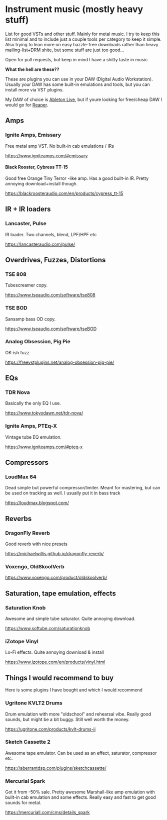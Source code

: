 # Instrument music (mostly heavy stuff)

List for good VSTs and other stuff. Mainly for metal music. I try to keep this list minimal and to include just a couple tools per category to keep it simple. Also trying to lean more on easy hazzle-free downloads rather than heavy mailing-list+DRM shite, but some stuff are just too good...

Open for pull requests, but keep in mind I have a shitty taste in music

**What the hell are these??**

These are plugins you can use in your DAW (Digital Audio Workstation). Usually your DAW has some built-in emulations and tools, but you can install more via VST plugins. 

My DAW of choice is [Ableton Live](https://www.ableton.com/en/live/), but if youre looking for free/cheap DAW I would go for [Reaper](https://www.reaper.fm/).

## Amps

### Ignite Amps, Emissary 

Free metal amp VST. No built-in cab emulations / IRs

https://www.igniteamps.com/#emissary

#### Black Rooster, Cybress TT-15

Good free Orange Tiny Terror -like amp. Has a good built-in IR. Pretty annoying download+install though.

https://blackroosteraudio.com/en/products/cypress_tt-15

## IR + IR loaders

### Lancaster, Pulse

IR loader. Two channels, blend, LPF/HPF etc

https://lancasteraudio.com/pulse/

## Overdrives, Fuzzes, Distortions

### TSE 808

Tubescreamer copy.

https://www.tseaudio.com/software/tse808

### TSE BOD

Sansamp bass OD copy.

https://www.tseaudio.com/software/tseBOD

### Analog Obsession, Pig Pie

OK-ish fuzz

https://freevstplugins.net/analog-obsession-pig-pie/

## EQs

### TDR Nova

Basically the only EQ I use.

https://www.tokyodawn.net/tdr-nova/

### Ignite Amps, PTEq-X

Vintage tube EQ emulation. 

https://www.igniteamps.com/#pteq-x

## Compressors

### LoudMax 64

Dead simple but powerful compressor/limiter. Meant for mastering, but can be used on tracking as well. I usually put it in bass track 

https://loudmax.blogspot.com/

## Reverbs

### DragonFly Reverb

Good reverb with nice presets

https://michaelwillis.github.io/dragonfly-reverb/

### Voxengo, OldSkoolVerb

https://www.voxengo.com/product/oldskoolverb/


## Saturation, tape emulation, effects

### Saturation Knob

Awesome and simple tube saturator. Quite annoying download.

https://www.softube.com/saturationknob

### iZotope Vinyl

Lo-Fi effects. Quite annoying download & install

https://www.izotope.com/en/products/vinyl.html

## Things I would recommend to buy

Here is some plugins I have bought and which I would recommend

### Ugritone KVLT2 Drums

Drum emulation with more "oldschool" and rehearsal vibe. Really good sounds, but might be a bit buggy. Still well worth the money.

https://ugritone.com/products/kvlt-drums-ii

### Sketch Cassette 2

Awesome tape emulator. Can be used as an effect, saturator, compressor etc. 

https://aberrantdsp.com/plugins/sketchcassette/

### Mercurial Spark

Got it from -50% sale. Pretty awesome Marshall-like amp emulation with built-in cab emulation and some effects. Really easy and fast to get good sounds for metal.

https://mercuriall.com/cms/details_spark
